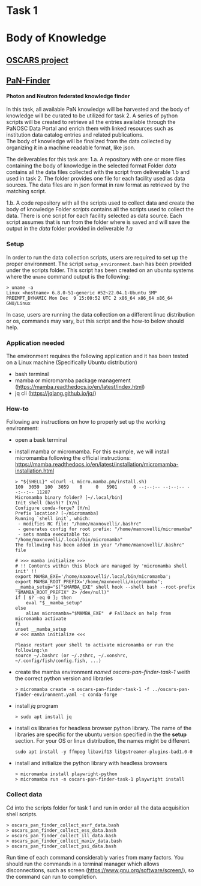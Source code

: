 # Task 1
# Body of Knowledge

## [OSCARS project](https://oscars-project.eu/)
## [PaN-Finder](https://oscars-project.eu/projects/pan-finder-photon-and-neutron-federated-knowledge-finder)
#### Photon and Neutron federated knowledge finder

In this task, all available PaN knowledge will be harvested and the body of knowledge will be curated to be utilized for task 2. A series of python scripts will be created to retrieve all the entries available through the PaNOSC Data Portal and enrich them with linked resources such as institution data catalog entries and related publications.  
The body of knowledge will be finalized from the data collected by organizing it in a machine readable format, like json.  

The deliverables for this task are:
1.a. A repository with one or more files containing the body of knowledge in the selected format
     Folder _data_ contains all the data files collected with the script from deliverable 1.b and used in task 2.
     The folder provides one file for each facility used as data sources. The data files are in json format in raw format as retrieved by the matching script.
    
1.b. A code repository with all the scripts used to collect data and create the body of knowledge
     Folder _scripts_ contains all the scripts used to collect the data. There is one script for each facility selected as data source.
     Each script assumes that is run from the folder where is saved and will save the output in the _data_ folder provided in deliverable *1.a*

     

### Setup

In order to run the data collection scripts, users are required to set up the proper environment.
The script `setup_environment.bash` has been provided under the scripts folder.
This script has been created on an ubuntu systems where the `uname` command output is the following:
```
> uname -a
Linux <hostname> 6.8.0-51-generic #52~22.04.1-Ubuntu SMP PREEMPT_DYNAMIC Mon Dec  9 15:00:52 UTC 2 x86_64 x86_64 x86_64 GNU/Linux
```
In case, users are running the data collection on a different linuc distribution or os, commands may vary, but this script and the how-to below should help.

### Application needed
The environment requires the following application and it has been tested on a Linux machine (Specifically Ubuntu distribution)
- bash terminal
- mamba or micromamba package management (https://mamba.readthedocs.io/en/latest/index.html)
- jq cli (https://jqlang.github.io/jq/)

### How-to
Following are instructions on how to properly set up the working environment:
- open a bask terminal
- install mamba or micromamba.
  For this example, we will install micromamba following the official instructions: https://mamba.readthedocs.io/en/latest/installation/micromamba-installation.html
  ```
  > "${SHELL}" <(curl -L micro.mamba.pm/install.sh)
  100  3059  100  3059    0     0   5901      0 --:--:-- --:--:-- --:--:-- 11287
  Micromamba binary folder? [~/.local/bin] 
  Init shell (bash)? [Y/n]  
  Configure conda-forge? [Y/n] 
  Prefix location? [~/micromamba] 
  Running `shell init`, which:
   - modifies RC file: "/home/maxnovelli/.bashrc"
   - generates config for root prefix: "/home/maxnovelli/micromamba"
   - sets mamba executable to: "/home/maxnovelli/.local/bin/micromamba"
  The following has been added in your "/home/maxnovelli/.bashrc" file

  # >>> mamba initialize >>>
  # !! Contents within this block are managed by 'micromamba shell init' !!
  export MAMBA_EXE='/home/maxnovelli/.local/bin/micromamba';
  export MAMBA_ROOT_PREFIX='/home/maxnovelli/micromamba';
  __mamba_setup="$("$MAMBA_EXE" shell hook --shell bash --root-prefix "$MAMBA_ROOT_PREFIX" 2> /dev/null)"
  if [ $? -eq 0 ]; then
      eval "$__mamba_setup"
  else
      alias micromamba="$MAMBA_EXE"  # Fallback on help from micromamba activate
  fi
  unset __mamba_setup
  # <<< mamba initialize <<<

  Please restart your shell to activate micromamba or run the following:\n
  source ~/.bashrc (or ~/.zshrc, ~/.xonshrc, ~/.config/fish/config.fish, ...)

  ```
- create the mamba environment _named oscars-pan-finder-task-1_ weith the correct python version and libraries
  ```
  > micromamba create -n oscars-pan-finder-task-1 -f ../oscars-pan-finder-environment.yaml -c conda-forge
  ```

- install _jq_ program
  ```
  > sudo apt install jq
  ```

- install os libraries for headless browser python library.
  The name of the libraries are specific for the ubuntu version specified in the the __setup__ section. For your OS or linux distribution, the names might be different.
  ```
  sudo apt install -y ffmpeg libavif13 libgstreamer-plugins-bad1.0-0
  ```

- install and initialize the python library with headless browsers
  ```
  > micromamba install playwright-python
  > micromamba run -n oscars-pan-finder-task-1 playwright install
  ```

### Collect data
Cd into the scripts folder for task 1 and run in order all the data acquisition shell scripts.
```
> oscars_pan_finder_collect_esrf_data.bash
> oscars_pan_finder_collect_ess_data.bash
> oscars_pan_finder_collect_ill_data.bash
> oscars_pan_finder_collect_maxiv_data.bash
> oscars_pan_finder_collect_psi_data.bash
```

Run time of each command considerably varies from many factors. You should run the commands in a terminal manager which allows disconnections, such as screen (https://www.gnu.org/software/screen/), so the command can run to completion.

